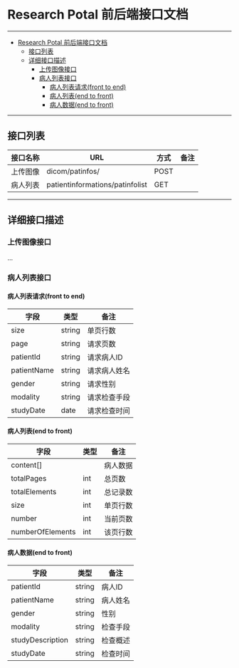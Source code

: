 # Research Potal 前后端接口文档


---

- [Research Potal 前后端接口文档](#research-potal-%E5%89%8D%E5%90%8E%E7%AB%AF%E6%8E%A5%E5%8F%A3%E6%96%87%E6%A1%A3)
    - [接口列表](#%E6%8E%A5%E5%8F%A3%E5%88%97%E8%A1%A8)
    - [详细接口描述](#%E8%AF%A6%E7%BB%86%E6%8E%A5%E5%8F%A3%E6%8F%8F%E8%BF%B0)
        - [上传图像接口](#%E4%B8%8A%E4%BC%A0%E5%9B%BE%E5%83%8F%E6%8E%A5%E5%8F%A3)
        - [病人列表接口](#%E7%97%85%E4%BA%BA%E5%88%97%E8%A1%A8%E6%8E%A5%E5%8F%A3)
            - [病人列表请求(front to end)](#%E7%97%85%E4%BA%BA%E5%88%97%E8%A1%A8%E8%AF%B7%E6%B1%82front-to-end)
            - [病人列表(end to front)](#%E7%97%85%E4%BA%BA%E5%88%97%E8%A1%A8end-to-front)
            - [病人数据(end to front)](#%E7%97%85%E4%BA%BA%E6%95%B0%E6%8D%AEend-to-front)

---
## 接口列表
| 接口名称 |               URL               | 方式 | 备注 |
| -------- | ------------------------------- | ---- | ---- |
| 上传图像 | dicom/patinfos/                 | POST |      |
| 病人列表 | patientinformations/patinfolist | GET  |      |


----------
## 详细接口描述
### 上传图像接口
...
### 病人列表接口
#### 病人列表请求(front to end)
|    字段     |  类型  |     备注     |
| ----------- | ------ | ------------ |
| size        | string | 单页行数     |
| page        | string | 请求页数     |
| patientId   | string | 请求病人ID   |
| patientName | string | 请求病人姓名 |
| gender      | string | 请求性别     |
| modality    | string | 请求检查手段 |
| studyDate   | date   | 请求检查时间 |

#### 病人列表(end to front)
|       字段       |  类型  |   备注   |
| ---------------- | ------ | -------- |
| content[]        |        | 病人数据 |
| totalPages       | int | 总页数   |
| totalElements    | int | 总记录数 |
| size             | int | 单页行数 |
| number           | int | 当前页数 |
| numberOfElements | int | 该页行数 |

#### 病人数据(end to front)
|       字段       |  类型  |   备注   |
| ---------------- | ------ | -------- |
| patientId        | string | 病人ID   |
| patientName      | string | 病人姓名 |
| gender           | string | 性别     |
| modality         | string | 检查手段 |
| studyDescription | string | 检查概述 |
| studyDate        | string | 检查时间 |
